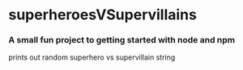 # superheroesVSupervillains
### A small fun project to getting started with node and npm
prints out random superhero vs supervillain string
